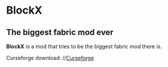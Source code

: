# BlockX
## The biggest fabric mod ever

**BlockX** is a mod that tries to be the biggest fabric mod there is. 

Curseforge download: //[Curseforge](curseforge.com)